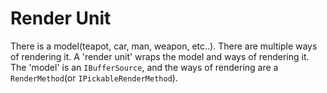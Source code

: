 ﻿# Render Unit
There is a model(teapot, car, man, weapon, etc..). There are multiple ways of rendering it. A 'render unit' wraps the model and ways of rendering it. The 'model' is an `IBufferSource`, and the ways of rendering are a `RenderMethod`(or `IPickableRenderMethod`).
